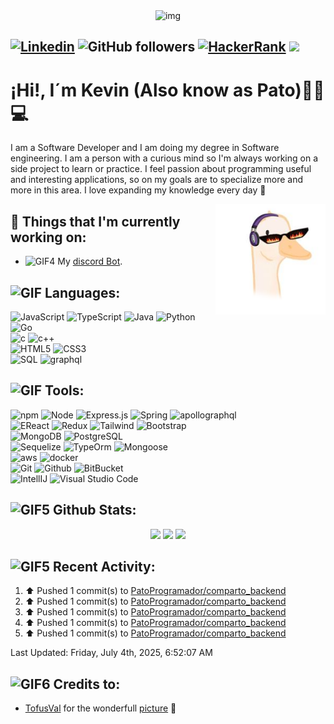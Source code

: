 <div align="center">
  <img  alt="img" width="500px" height="200px" src="https://i.pinimg.com/originals/be/b5/41/beb541eeb1ee06ba00ef55d5baa60773.gif" >
  <br />
</div>

 [![Linkedin](https://img.shields.io/badge/-LinkedIn-blue?style=flat&logo=Linkedin&logoColor=white)](https://www.linkedin.com/in/kevin-pati%C3%B1o/)
 ![GitHub followers](https://img.shields.io/github/followers/PatoProgramador?label=Follow&style=social)
 [![HackerRank](https://img.shields.io/badge/-patoProgramador-islamicgreen?style=flat&logo=HackerRank&logoColor=black)](https://www.hackerrank.com/patoProgramador?hr_r=1)
 <a href="mailto:skpates18@gmail.com"><img  src="https://img.shields.io/badge/-skpates18@gmail.com-black?logo=gmail&style=flat-square"></a>&nbsp;&nbsp;
---

# ¡Hi!, I´m Kevin (Also know as Pato)👋🦆💻

I am a Software Developer and I am doing my degree in Software engineering. I am a person with a curious mind so I'm always working on a side project to learn or practice. I feel passion about programming useful and interesting applications, so on my goals are to specialize more and more in this area. I love expanding my knowledge every day 🚀

<p>

  <img src="./src/sofiDraw.png" alt="Draw" align="right" width="35%" />
 
## 💼 Things that I'm currently working on: 
* <img alt="GIF4" src="https://media.tenor.com/hE0T8D0GpXsAAAAC/joinblink-blink.gif" width="40px" /> My [discord Bot](https://github.com/PatoProgramador/patoBot).

## <img alt="GIF" src="https://res.cloudinary.com/practicaldev/image/fetch/s--3rFO85cD--/c_limit%2Cf_auto%2Cfl_progressive%2Cq_66%2Cw_880/https://thepracticaldev.s3.amazonaws.com/i/bkv3xbjb74epempcjone.gif" width="20px" /> Languages:

![JavaScript](https://img.shields.io/badge/-JavaScript-000000?style=for-the-badge&logo=javascript)
![TypeScript](https://img.shields.io/badge/TypeScript-007ACC?style=for-the-badge&logo=typescript&logoColor=white)
![Java](https://img.shields.io/badge/java-%23ED8B00.svg?style=for-the-badge&logo=java&logoColor=white)
![Python](https://img.shields.io/badge/-Python-000000?style=for-the-badge&logo=python)
![Go](https://img.shields.io/badge/go-%2300ADD8.svg?style=for-the-badge&logo=go&logoColor=white)<br />
![c](https://img.shields.io/badge/C-00599C?style=for-the-badge&logo=c&logoColor=white)
![c++](https://img.shields.io/badge/C%2B%2B-00599C?style=for-the-badge&logo=c%2B%2B&logoColor=white)<br />
![HTML5](https://img.shields.io/badge/-HTML5-000000?style=for-the-badge&logo=html5)
![CSS3](https://img.shields.io/badge/-CSS-000000?style=for-the-badge&logo=css3)<br />
![SQL](https://img.shields.io/badge/-SQL-000000?style=for-the-badge&logo=mysql)
![graphql](https://img.shields.io/badge/graphql-000000?style=for-the-badge&logo=graphql)
  

## <img alt="GIF" src="https://i.pinimg.com/originals/b0/c8/19/b0c81961153a56eab83cf03d862345af.gif" width="40px" /> Tools:

![npm](https://img.shields.io/badge/npm-CB3837?style=for-the-badge&logo=npm&logoColor=white)
![Node](https://img.shields.io/badge/-Node-000000?style=for-the-badge&logo=node.js)
![Express.js](https://img.shields.io/badge/express.js-%23404d59.svg?style=for-the-badge&logo=express&logoColor=%2361DAFB)
![Spring](https://img.shields.io/badge/Spring-6DB33F?style=for-the-badge&logo=spring&logoColor=white)
![apollographql](https://img.shields.io/badge/apollo%20graphql-blueviolet?style=for-the-badge&logo=apollographql)
<br />
![EReact](https://img.shields.io/badge/-React-000000?style=for-the-badge&logo=react)
![Redux](https://img.shields.io/badge/redux-%23593d88.svg?style=for-the-badge&logo=redux&logoColor=white)
![Tailwind](https://img.shields.io/badge/Tailwind_CSS-38B2AC?style=for-the-badge&logo=tailwind-css&logoColor=white)
![Bootstrap](https://img.shields.io/badge/Bootstrap-563D7C?style=for-the-badge&logo=bootstrap&logoColor=white)
<br />
![MongoDB](https://img.shields.io/badge/-MongoDB-000000?style=for-the-badge&logo=mongodb)
![PostgreSQL](https://img.shields.io/badge/-PostgreSQL-000000?style=for-the-badge&logo=postgresql)
<br />
![Sequelize](https://img.shields.io/badge/Sequelize-52B0E7?style=for-the-badge&logo=Sequelize&logoColor=white)
![TypeOrm](https://img.shields.io/badge/TypeORM-orange?style=for-the-badge)
![Mongoose](https://img.shields.io/badge/mongoose-brown?style=for-the-badge&logo=mongoose)
<br />
![aws](https://img.shields.io/badge/Amazon_AWS-000000?style=for-the-badge&logo=amazon-aws&logoColor=white)
![docker](https://img.shields.io/badge/Docker-000000?style=for-the-badge&logo=docker)
<br />
![Git](https://img.shields.io/badge/-Git-000000?style=for-the-badge&logo=git)
![Github](https://img.shields.io/badge/-Github-000000?style=for-the-badge&logo=github)
![BitBucket](https://img.shields.io/badge/Bitbucket-0747a6?style=for-the-badge&logo=bitbucket&logoColor=white)
<br />
![IntellIJ](https://img.shields.io/badge/-IntellIJ%20IDEA-000000?style=for-the-badge&logo=intellij%20idea) 
![Visual Studio Code](https://img.shields.io/badge/Visual%20Studio%20Code-0078d7.svg?style=for-the-badge&logo=visual-studio-code&logoColor=white)
  
</p>

## <img alt="GIF5" src="https://media1.giphy.com/avatars/mwooodward/cIe5MvDvX4Vc.gif" width="30px" /> Github Stats:

<p align="center">
  <img height="200em" src="https://github-readme-stats.vercel.app/api?username=PatoProgramador&show_icons=true&theme=synthwave&count_private=true"/>
  <img height="200em" src="https://github-readme-stats.vercel.app/api/top-langs/?username=PatoProgramador&theme=tokyonight&layout=donut"/>
  <img height="180em" src="https://streak-stats.demolab.com?user=PatoProgramador&theme=sunset-gradient&border_radius=5.6" />
</p>

## <img alt="GIF5" src="https://media.tenor.com/OKLkZ1Um5HIAAAAM/mad-typing.gif" width="30px" /> Recent Activity:

<!--RECENT_ACTIVITY:start-->
1. ⬆️ Pushed 1 commit(s) to [PatoProgramador/comparto_backend](https://github.com/PatoProgramador/comparto_backend)<br>
2. ⬆️ Pushed 1 commit(s) to [PatoProgramador/comparto_backend](https://github.com/PatoProgramador/comparto_backend)<br>
3. ⬆️ Pushed 1 commit(s) to [PatoProgramador/comparto_backend](https://github.com/PatoProgramador/comparto_backend)<br>
4. ⬆️ Pushed 1 commit(s) to [PatoProgramador/comparto_backend](https://github.com/PatoProgramador/comparto_backend)<br>
5. ⬆️ Pushed 1 commit(s) to [PatoProgramador/comparto_backend](https://github.com/PatoProgramador/comparto_backend)<br>
<!--RECENT_ACTIVITY:end-->

<!--RECENT_ACTIVITY:last_update-->
Last Updated: Friday, July 4th, 2025, 6:52:07 AM
<!--RECENT_ACTIVITY:last_update_end-->


## <img alt="GIF6" src="https://media.tenor.com/m91BAUnkYw0AAAAM/heart-pixel-art.gif" width="30px" /> Credits to: 
* [TofusVal](https://github.com/TofusVal) for the wonderfull [picture](https://github.com/PatoProgramador/PatoProgramador/blob/main/src/sofiDraw.png) 💜
